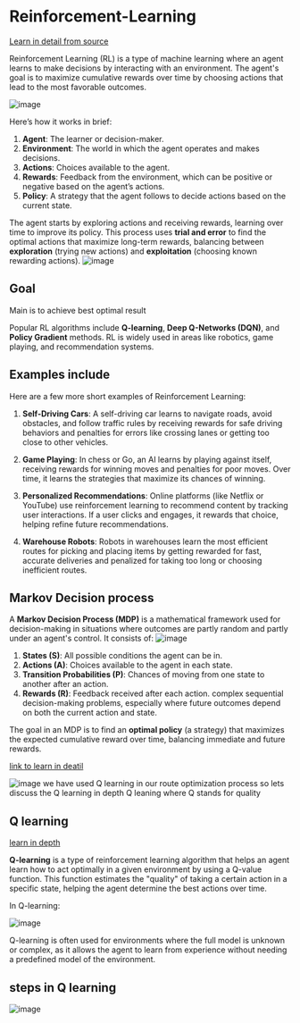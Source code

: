 # Reinforcement-Learning
[Learn in detail from  source](https://databasetown.com/basics-of-reinforcement-learning/)

Reinforcement Learning (RL) is a type of machine learning where an agent learns to make decisions by interacting with an environment. The agent's goal is to maximize cumulative rewards over time by choosing actions that lead to the most favorable outcomes. 

![image](https://github.com/user-attachments/assets/a84ae863-c845-445c-884d-64064336a94c)


Here’s how it works in brief:
1. **Agent**: The learner or decision-maker.
2. **Environment**: The world in which the agent operates and makes decisions.
3. **Actions**: Choices available to the agent.
4. **Rewards**: Feedback from the environment, which can be positive or negative based on the agent’s actions.
5. **Policy**: A strategy that the agent follows to decide actions based on the current state.

The agent starts by exploring actions and receiving rewards, learning over time to improve its policy. This process uses **trial and error** to find the optimal actions that maximize long-term rewards, balancing between **exploration** (trying new actions) and **exploitation** (choosing known rewarding actions). 
![image](https://github.com/user-attachments/assets/69fed7ae-ccda-4c9e-ab9e-1228c0e64c64)

## Goal
Main is to achieve best optimal result 

Popular RL algorithms include **Q-learning**, **Deep Q-Networks (DQN)**, and **Policy Gradient** methods. RL is widely used in areas like robotics, game playing, and recommendation systems.

## Examples include
Here are a few more short examples of Reinforcement Learning:

1. **Self-Driving Cars**: A self-driving car learns to navigate roads, avoid obstacles, and follow traffic rules by receiving rewards for safe driving behaviors and penalties for errors like crossing lanes or getting too close to other vehicles.

2. **Game Playing**: In chess or Go, an AI learns by playing against itself, receiving rewards for winning moves and penalties for poor moves. Over time, it learns the strategies that maximize its chances of winning.

3. **Personalized Recommendations**: Online platforms (like Netflix or YouTube) use reinforcement learning to recommend content by tracking user interactions. If a user clicks and engages, it rewards that choice, helping refine future recommendations.

4. **Warehouse Robots**: Robots in warehouses learn the most efficient routes for picking and placing items by getting rewarded for fast, accurate deliveries and penalized for taking too long or choosing inefficient routes. 

## Markov Decision process
A **Markov Decision Process (MDP)** is a mathematical framework used for decision-making in situations where outcomes are partly random and partly under an agent's control. It consists of:
![image](https://github.com/user-attachments/assets/6c33743b-6ef8-4fb7-9da5-1745a4180771)


1. **States (S)**: All possible conditions the agent can be in.
2. **Actions (A)**: Choices available to the agent in each state.
3. **Transition Probabilities (P)**: Chances of moving from one state to another after an action.
4. **Rewards (R)**: Feedback received after each action.
complex sequential decision-making problems, especially where future outcomes depend on both the current action and state.

The goal in an MDP is to find an **optimal policy** (a strategy) that maximizes the expected cumulative reward over time, balancing immediate and future rewards.

[link to learn in deatil ](https://www.spiceworks.com/tech/artificial-intelligence/articles/what-is-markov-decision-process/)

![image](https://github.com/user-attachments/assets/8381eabd-19b8-4082-9c3e-b3efdcb81ba6)
we have used Q learning in our route optimization process so lets discuss the Q learning in depth Q leaning where Q stands for quality
## Q learning
[learn in depth](https://www.geeksforgeeks.org/q-learning-in-python/)

**Q-learning** is a type of reinforcement learning algorithm that helps an agent learn how to act optimally in a given environment by using a Q-value function. This function estimates the "quality" of taking a certain action in a specific state, helping the agent determine the best actions over time.

In Q-learning:

![image](https://github.com/user-attachments/assets/d8b67dc7-3f26-4fd0-af2b-eb3c887501cd)

Q-learning is often used for environments where the full model is unknown or complex, as it allows the agent to learn from experience without needing a predefined model of the environment.

## steps in Q learning
![image](https://github.com/user-attachments/assets/f047fd48-5523-47d2-929b-951c504ae741)
